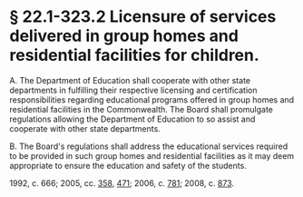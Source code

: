 # § 22.1-323.2 Licensure of services delivered in group homes and residential facilities for children.

<p>A. The Department of Education shall cooperate with other state departments in fulfilling their respective licensing and certification responsibilities regarding educational programs offered in group homes and residential facilities in the Commonwealth. The Board shall promulgate regulations allowing the Department of Education to so assist and cooperate with other state departments.</p><p>B. The Board's regulations shall address the educational services required to be provided in such group homes and residential facilities as it may deem appropriate to ensure the education and safety of the students.</p><p>1992, c. 666; 2005, cc. <a href='http://lis.virginia.gov/cgi-bin/legp604.exe?051+ful+CHAP0358'>358</a>, <a href='http://lis.virginia.gov/cgi-bin/legp604.exe?051+ful+CHAP0471'>471</a>; 2006, c. <a href='http://lis.virginia.gov/cgi-bin/legp604.exe?061+ful+CHAP0781'>781</a>; 2008, c. <a href='http://lis.virginia.gov/cgi-bin/legp604.exe?081+ful+CHAP0873'>873</a>.</p>